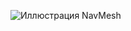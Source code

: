 ﻿![Иллюстрация NavMesh](https://github.com/TheTMGaming/Top-Down-shooter/raw/master/Images/NavMesh.png)